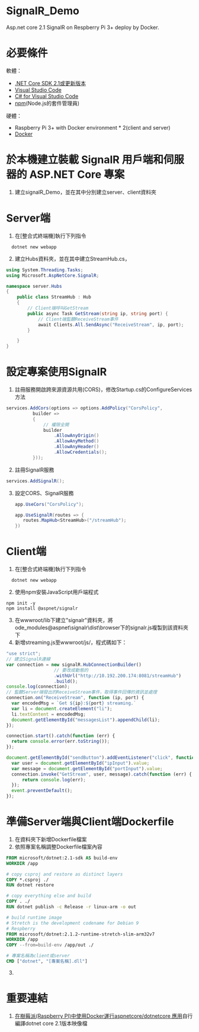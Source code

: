 # SignalR_Demo
Asp.net core 2.1 SignalR on Respberry Pi 3+ deploy by Docker.

# 必要條件
軟體：
* [.NET Core SDK 2.1或更新版本](https://www.microsoft.com/net/core)
* [Visual Studio Code](https://code.visualstudio.com/download)
* [C# for Visual Studio Code](https://marketplace.visualstudio.com/items?itemName=ms-vscode.csharp)
* [npm](https://www.npmjs.com/get-npm)(Node.js的套件管理員)

硬體：
* Raspberry Pi 3+ with Docker environment * 2(client and server)
* [Docker](http://blog.itist.tw/2017/06/how-to-install-docker-ce-with-raspbian-jessie.html)

# 於本機建立裝載 SignalR 用戶端和伺服器的 ASP.NET Core 專案
1. 建立signalR_Demo，並在其中分別建立server、client資料夾

# Server端
1. 在[整合式終端機]執行下列指令
  ```dotnet cli
    dotnet new webapp
  ```
2. 建立Hubs資料夾，並在其中建立StreamHub.cs，
  ```C#
  using System.Threading.Tasks;
  using Microsoft.AspNetCore.SignalR;

  namespace server.Hubs
  {
      public class StreamHub : Hub
      {
          // Client端呼叫GetStream
          public async Task GetStream(string ip, string port) {
              // Client端監聽ReceiveStream事件
              await Clients.All.SendAsync("ReceiveStream", ip, port);
          }

      }
  }
  ```
# 設定專案使用SignalR
1. 註冊服務開啟跨來源資源共用(CORS)，修改Startup.cs的ConfigureServices方法
  ``` C#
  services.AddCors(options => options.AddPolicy("CorsPolicy", 
            builder => 
            {
                // 權限全開
                builder
                    .AllowAnyOrigin()
                    .AllowAnyMethod()
                    .AllowAnyHeader()
                    .AllowCredentials();
            }));
  ```
2. 註冊SignalR服務
  ```C#
  services.AddSignalR();
  ```
3. 設定CORS、SignalR服務
   ```C#
   app.UseCors("CorsPolicy");

   app.UseSignalR(routes => {
      routes.MapHub<StreamHub>("/streamHub");
   })
   ```
   
# Client端
1. 在[整合式終端機]執行下列指令
  ```dotnet cli
    dotnet new webapp
  ```
2. 使用npm安裝JavaScript用戶端程式
  ```npm
  npm init -y
  npm install @aspnet/signalr
  ```
3. 在wwwroot/lib下建立"signalr"資料夾，將ode_modules\@aspnet\signalr\dist\browser下的signalr.js複製到該資料夾下
4. 新增streaming.js至wwwroot/js/，程式碼如下：
  ```javascript
  "use strict";
// 建立SignalR連線
var connection = new signalR.HubConnectionBuilder()
                    // 要改成動態的
                    .withUrl("http://10.192.200.174:8081/streamHub")
                    .build();
console.log(connection);
// 監聽Server端發出的ReceiveStream事件，取得事件回傳的資訊並處理
connection.on("ReceiveStream", function (ip, port) {
    var encodedMsg = `Get ${ip}:${port} streaming.`
    var li = document.createElement("li");
    li.textContent = encodedMsg;
    document.getElementById("messagesList").appendChild(li);
});

connection.start().catch(function (err) {
    return console.error(err.toString());
});

document.getElementById("sendButton").addEventListener("click", function (event) {
    var user = document.getElementById("ipInput").value;
    var message = document.getElementById("portInput").value;
    connection.invoke("GetStream", user, message).catch(function (err) {
        return console.log(err);
    });
    event.preventDefault();
});
  ```
# 準備Server端與Client端Dockerfile
1. 在資料夾下新增Dockerfile檔案
2. 依照專案名稱調整Dockerfile檔案內容
  ``` Dockerfile
  FROM microsoft/dotnet:2.1-sdk AS build-env
  WORKDIR /app

  # copy csproj and restore as distinct layers
  COPY *.csproj ./
  RUN dotnet restore

  # copy everything else and build
  COPY . ./
  RUN dotnet publish -c Release -r linux-arm -o out

  # build runtime image
  # Stretch is the development codename for Debian 9
  # Respberry 
  FROM microsoft/dotnet:2.1.2-runtime-stretch-slim-arm32v7
  WORKDIR /app
  COPY --from=build-env /app/out ./
  
  # 專案名稱為client或server
  CMD ["dotnet", "[專案名稱].dll"]
  ```
3.


# 重要連結
1. [在樹莓派(Raspberry PI)中使用Docker運行aspnetcore/dotnetcore 應用](https://hk.saowen.com/a/a0c4f1f9b45866d9934fc0b56cf2db6eae68b33bd9bb3207f0b0ed0e48eb0a32)自行編譯dotnet core 2.1版本映像檔
